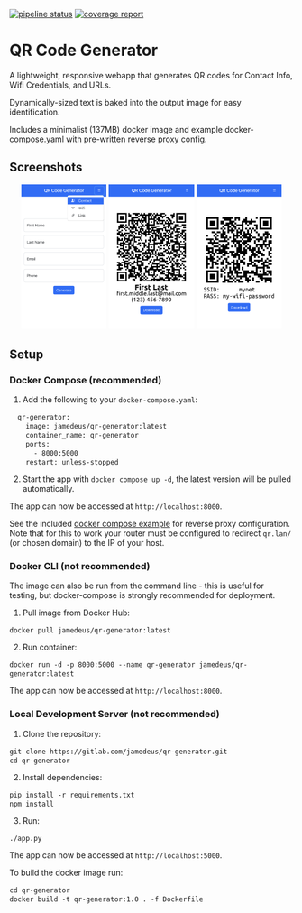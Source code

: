 [![pipeline status](https://gitlab.com/jamedeus/qr-generator/badges/master/pipeline.svg)](https://gitlab.com/jamedeus/qr-generator/-/commits/master)
[![coverage report](https://gitlab.com/jamedeus/qr-generator/badges/master/coverage.svg)](https://gitlab.com/jamedeus/qr-generator/-/commits/master)

# QR Code Generator

A lightweight, responsive webapp that generates QR codes for Contact Info, Wifi Credentials, and URLs.

Dynamically-sized text is baked into the output image for easy identification.

Includes a minimalist (137MB) docker image and example docker-compose.yaml with pre-written reverse proxy config.

## Screenshots

<p align="center">
  <img src="/img/example1.png" width="30%" alt="Example 1">
  <img src="/img/example2.png" width="30%" alt="Example 2">
  <img src="/img/example3.png" width="30%" alt="Example 3">
</p>


## Setup

### Docker Compose (recommended)

1. Add the following to your `docker-compose.yaml`:
```
  qr-generator:
    image: jamedeus/qr-generator:latest
    container_name: qr-generator
    ports:
      - 8000:5000
    restart: unless-stopped
```

2. Start the app with `docker compose up -d`, the latest version will be pulled automatically.

The app can now be accessed at `http://localhost:8000`.

See the included [docker compose example](/docker-compose.yaml) for reverse proxy configuration. Note that for this to work your router must be configured to redirect `qr.lan/` (or chosen domain) to the IP of your host.

### Docker CLI (not recommended)

The image can also be run from the command line - this is useful for testing, but docker-compose is strongly recommended for deployment.

1. Pull image from Docker Hub:
```
docker pull jamedeus/qr-generator:latest
```

2. Run container:
```
docker run -d -p 8000:5000 --name qr-generator jamedeus/qr-generator:latest
```
The app can now be accessed at `http://localhost:8000`.

### Local Development Server (not recommended)

1. Clone the repository:
```
git clone https://gitlab.com/jamedeus/qr-generator.git
cd qr-generator
```

2. Install dependencies:
```
pip install -r requirements.txt
npm install
```

3. Run:
```
./app.py
```

The app can now be accessed at `http://localhost:5000`.

To build the docker image run:
```
cd qr-generator
docker build -t qr-generator:1.0 . -f Dockerfile
```
